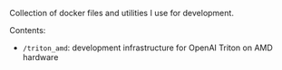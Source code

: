 Collection of docker files and utilities I use for development.

Contents:

- `/triton_amd`: development infrastructure for OpenAI Triton on AMD hardware
